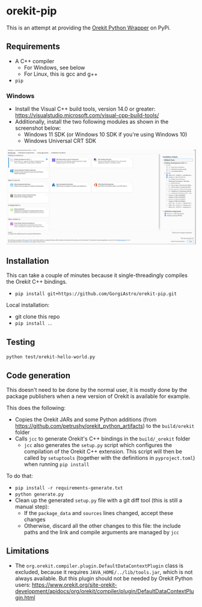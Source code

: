 # orekit-pip

This is an attempt at providing the [Orekit Python Wrapper](https://gitlab.orekit.org/orekit-labs/python-wrapper/-/wikis/home) on PyPi.

## Requirements

* A C++ compiler
    * For Windows, see below
    * For Linux, this is gcc and g++
* `pip`

### Windows

* Install the Visual C++ build tools, version 14.0 or greater: https://visualstudio.microsoft.com/visual-cpp-build-tools/
* Additionally, install the two following modules as shown in the screenshot below:
    * Windows 11 SDK (or Windows 10 SDK if you're using Windows 10)
    * Windows Universal CRT SDK

<img src="docs/windows-vs-tools.png" width="800">

## Installation

This can take a couple of minutes because it single-threadingly compiles the Orekit C++ bindings.

* `pip install git+https://github.com/GorgiAstro/orekit-pip.git`

Local installation:
* git clone this repo
* `pip install .`.

## Testing

`python test/orekit-hello-world.py`

## Code generation

This doesn't need to be done by the normal user, it is mostly done by the package publishers when a new version of Orekit is available for example.

This does the following:

* Copies the Orekit JARs and some Python additions (from https://github.com/petrushy/orekit_python_artifacts) to the `build/orekit` folder
* Calls `jcc` to generate Orekit's C++ bindings in the `build/_orekit` folder
    * `jcc` also generates the `setup.py` script which configures the compilation of the Orekit C++ extension. This script will then be called by `setuptools` (together with the definitions in `pyproject.toml`) when running `pip install`

To do that:

* `pip install -r requirements-generate.txt`
* `python generate.py`
* Clean up the generated `setup.py` file with a git diff tool (this is still a manual step):
  * If the `package_data` and `sources` lines changed, accept these changes
  * Otherwise, discard all the other changes to this file: the include paths and the link and compile arguments are managed by `jcc`

## Limitations

* The `org.orekit.compiler.plugin.DefaultDataContextPlugin` class is excluded, because it requires `JAVA_HOME/../lib/tools.jar`, which is not always available. But this plugin should not be needed by Orekit Python users: https://www.orekit.org/site-orekit-development/apidocs/org/orekit/compiler/plugin/DefaultDataContextPlugin.html
